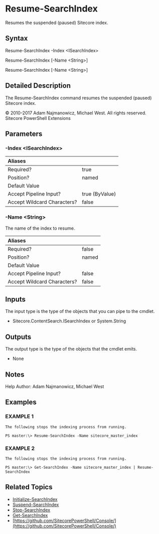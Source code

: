 # Resume-SearchIndex

Resumes the suspended \(paused\) Sitecore index.

## Syntax

Resume-SearchIndex -Index &lt;ISearchIndex&gt;

Resume-SearchIndex \[-Name &lt;String&gt;\]

Resume-SearchIndex \[-Name &lt;String&gt;\]

## Detailed Description

The Resume-SearchIndex command resumes the suspended \(paused\) Sitecore index.

© 2010-2017 Adam Najmanowicz, Michael West. All rights reserved. Sitecore PowerShell Extensions

## Parameters

### -Index  &lt;ISearchIndex&gt;

| Aliases |  |
| :--- | :--- |
| Required? | true |
| Position? | named |
| Default Value |  |
| Accept Pipeline Input? | true \(ByValue\) |
| Accept Wildcard Characters? | false |

### -Name  &lt;String&gt;

The name of the index to resume.

| Aliases |  |
| :--- | :--- |
| Required? | false |
| Position? | named |
| Default Value |  |
| Accept Pipeline Input? | false |
| Accept Wildcard Characters? | false |

## Inputs

The input type is the type of the objects that you can pipe to the cmdlet.

* Sitecore.ContentSearch.ISearchIndex or System.String 

## Outputs

The output type is the type of the objects that the cmdlet emits.

* None 

## Notes

Help Author: Adam Najmanowicz, Michael West

## Examples

### EXAMPLE 1

```text
The following stops the indexing process from running.

PS master:\> Resume-SearchIndex -Name sitecore_master_index
```

### EXAMPLE 2

```text
The following stops the indexing process from running.

PS master:\> Get-SearchIndex -Name sitecore_master_index | Resume-SearchIndex
```

## Related Topics

* [Initialize-SearchIndex](initialize-searchindex.md)
* [Suspend-SearchIndex](suspend-searchindex.md)
* [Stop-SearchIndex](stop-searchindex.md)
* [Get-SearchIndex](get-searchindex.md)
* [https://github.com/SitecorePowerShell/Console/](https://github.com/SitecorePowerShell/Console/) 

